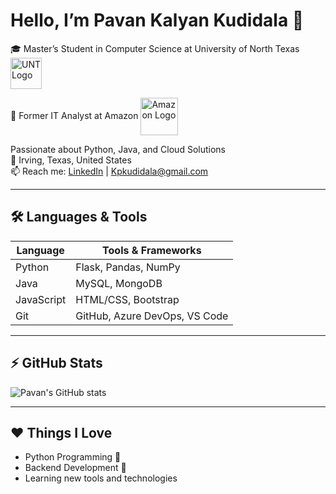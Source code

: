 # Hello, I’m Pavan Kalyan Kudidala 👋
🎓 Master’s Student in Computer Science at University of North Texas 
                                                                     <img src="https://s3-eu-west-1.amazonaws.com/assets.in-part.com/universities/309/2xggVBWOTma3ZBDf8PkN_unt-logo-university-of-north-texas.png" alt="UNT Logo" width="50" style="vertical-align: middle;"/>


💼 Former IT Analyst at Amazon <img src="https://upload.wikimedia.org/wikipedia/commons/a/a9/Amazon_logo.svg" alt="Amazon Logo" width="60" style="vertical-align: middle;"/>


Passionate about Python, Java, and Cloud Solutions  
📍 Irving, Texas, United States  
📫 Reach me: [LinkedIn](https://www.linkedin.com/in/pavan-kalyan-kudidala-250031257/) | Kpkudidala@gmail.com  


---

## 🛠️ Languages & Tools

| Language | Tools & Frameworks |
|----------|---------------------|
| Python | Flask, Pandas, NumPy |
| Java | MySQL, MongoDB |
| JavaScript | HTML/CSS, Bootstrap |
| Git | GitHub, Azure DevOps, VS Code |

---

## ⚡ GitHub Stats

![Pavan's GitHub stats](https://github-readme-stats.vercel.app/api?username=Kudidalapavan&show_icons=true&theme=dark)

---

## ❤️ Things I Love
- Python Programming 🐍  
- Backend Development 🔧  
- Learning new tools and technologies   

